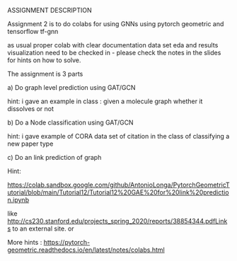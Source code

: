 ASSIGNMENT DESCRIPTION


Assignment 2 is to do colabs for using GNNs using pytorch geometric and tensorflow tf-gnn

as usual proper colab with clear documentation data set eda and results visualization need to be checked in  - please check the notes in the slides for hints on how to solve.

The assignment is 3 parts

a) Do graph level prediction using GAT/GCN

hint: i gave an example in class : given a molecule graph whether it dissolves or not

b) Do a Node classification using GAT/GCN

hint: i gave example of CORA data set of citation in the class of classifying a new paper type

c) Do an link  prediction of graph

Hint:

https://colab.sandbox.google.com/github/AntonioLonga/PytorchGeometricTutorial/blob/main/Tutorial12/Tutorial12%20GAE%20for%20link%20prediction.ipynb

like http://cs230.stanford.edu/projects_spring_2020/reports/38854344.pdfLinks to an external site. or 

More hints : https://pytorch-geometric.readthedocs.io/en/latest/notes/colabs.html

